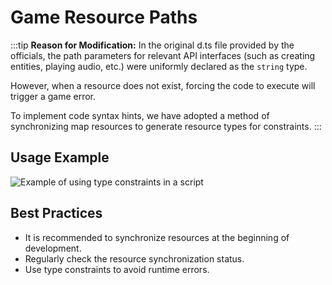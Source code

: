 # Game Resource Paths

:::tip
**Reason for Modification:**
In the original d.ts file provided by the officials, the path parameters for relevant API interfaces (such as creating entities, playing audio, etc.) were uniformly declared as the `string` type.

However, when a resource does not exist, forcing the code to execute will trigger a game error.

To implement code syntax hints, we have adopted a method of synchronizing map resources to generate resource types for constraints.
:::

## Usage Example

![Example of using type constraints in a script](/QQ20241222-160335.png)

## Best Practices

- It is recommended to synchronize resources at the beginning of development.
- Regularly check the resource synchronization status.
- Use type constraints to avoid runtime errors.
